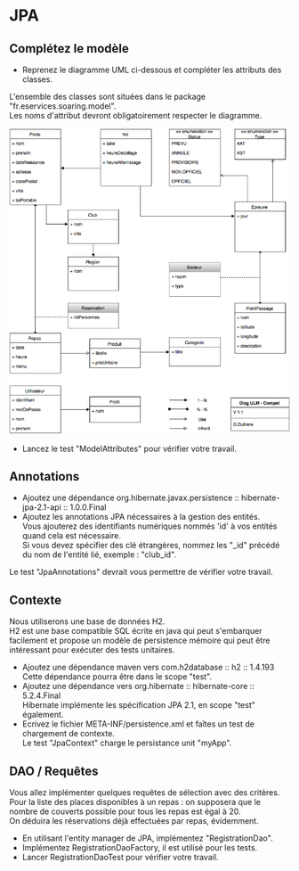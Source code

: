 # JPA

## Complétez le modèle

* Reprenez le diagramme UML ci-dessous et compléter les attributs des classes.

L'ensemble des classes sont situées dans le package "fr.eservices.soaring.model".  
Les noms d'attribut devront obligatoirement respecter le diagramme.  

![Diagramme UML](DiagrammeCompet.png)

* Lancez le test "ModelAttributes" pour vérifier votre travail.

## Annotations


* Ajoutez une dépendance org.hibernate.javax.persistence :: hibernate-jpa-2.1-api :: 1.0.0.Final
* Ajoutez les annotations JPA nécessaires à la gestion des entités.  
Vous ajouterez des identifiants numériques nommés 'id' à vos entités quand cela est nécessaire.  
Si vous devez spécifier des clé étrangères, nommez les "_id" précédé du nom de l'entité lié, exemple : "club_id".

Le test "JpaAnnotations" devrait vous permettre de vérifier votre travail.

## Contexte

Nous utiliserons une base de données H2.  
H2 est une base compatible SQL écrite en java qui peut s'embarquer facilement et propose un modèle de persistence mémoire qui peut être intéressant pour exécuter des tests unitaires.

* Ajoutez une dépendance maven vers com.h2database :: h2 :: 1.4.193  
Cette dépendance pourra être dans le scope "test".
* Ajoutez une dépendance vers org.hibernate :: hibernate-core :: 5.2.4.Final  
Hibernate implémente les spécification JPA 2.1, en scope "test" également.
* Ecrivez le fichier META-INF/persistence.xml  et faîtes un test de chargement de contexte.  
Le test "JpaContext" charge le persistance unit "myApp".

## DAO / Requêtes

Vous allez implémenter quelques requêtes de sélection avec des critères.  
Pour la liste des places disponibles à un repas : on supposera que le nombre de couverts possible pour tous les repas est égal à 20.  
On déduira les réservations déjà effectuées par repas, évidemment.

* En utilisant l'entity manager de JPA, implémentez "RegistrationDao".
* Implémentez RegistrationDaoFactory, il est utilisé pour les tests.
* Lancer RegistrationDaoTest pour vérifier votre travail.


